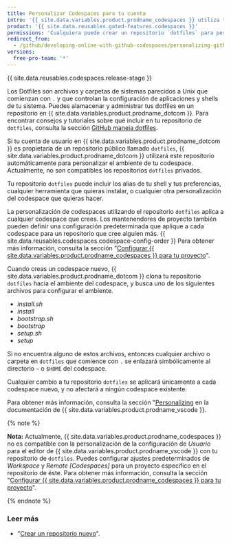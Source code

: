 ```yaml
---
title: Personalizar Codespaces para tu cuenta
intro: '{{ site.data.variables.product.prodname_codespaces }} utiliza tu repositorio de `dotfiles` en {{ site.data.variables.product.product_name }} para personalizar cualquier codespace nuevo que crees.'
product: '{{ site.data.reusables.gated-features.codespaces }}'
permissions: 'Cualquiera puede crear un repositorio `dotfiles` para personalizar {{ site.data.variables.product.prodname_codespaces }} para su cuenta de usuario.'
redirect_from:
  - /github/developing-online-with-github-codespaces/personalizing-github-codespaces-for-your-account
versions:
  free-pro-team: '*'
---
```


{{ site.data.reusables.codespaces.release-stage }}

Los Dotfiles son archivos y carpetas de sistemas parecidos a Unix que comienzan con `.` y que controlan la configuración de aplicaciones y shells de tu sistema. Puedes alamacenar y administrar tus dotfiles en un repositorio en {{ site.data.variables.product.prodname_dotcom }}. Para encontrar consejos y tutoriales sobre qué incluir en tu repositorio de `dotfiles`, consulta la sección [GitHub maneja dotfiles](https://dotfiles.github.io/).

Si tu cuenta de usuario en {{ site.data.variables.product.prodname_dotcom }} es propietaria de un repositorio público llamado `dotfiles`, {{ site.data.variables.product.prodname_dotcom }} utilizará este repositorio automáticamente para personalizar el ambiente de tu codespace. Actualmente, no son compatibles los repositorios `dotfiles` privados.

Tu repositorio `dotfiles` puede incluir los alias de tu shell y tus preferencias, cualquier herramienta que quieras instalar, o cualquier otra personalización del codespace que quieras hacer.

La personalización de codespaces utilizando el repositorio `dotfiles` aplica a cualquier codespace que crees. Los mantenendores de proyecto también pueden definir una configuración predeterminada que aplique a cada codespace para un repositorio que cree alguien más. {{ site.data.reusables.codespaces.codespace-config-order }} Para obtener más información, consulta la sección "[Configurar {{ site.data.variables.product.prodname_codespaces }} para tu proyecto](/github/developing-online-with-codespaces/configuring-codespaces-for-your-project)".

Cuando creas un codespace nuevo, {{ site.data.variables.product.prodname_dotcom }} clona tu repositorio `dotfiles` hacia el ambiente del codespace, y busca uno de los siguientes archivos para configurar el ambiente.

* _install.sh_
* _install_
* _bootstrap.sh_
* _bootstrap_
* _setup.sh_
* _setup_

Si no encuentra alguno de estos archivos, entonces cualquier archivo o carpeta en `dotfiles` que comience con `.` se enlazará simbólicamente al directorio `~` o `$HOME` del codespace.

Cualquier cambio a tu repositorio `dotfiles` se aplicará únicamente a cada codespace nuevo, y no afectará a ningún codespace existente.

Para obtener más información, consulta la sección "[Personalizing](https://docs.microsoft.com/en-us/visualstudio/online/reference/personalizing) en la documentación de {{ site.data.variables.product.prodname_vscode }}.

{% note %}

**Nota:** Actualmente, {{ site.data.variables.product.prodname_codespaces }} no es compatible con la personalización de la configuración de _Usuario_ para el editor de {{ site.data.variables.product.prodname_vscode }} con tu repositorio de `dotfiles`. Puedes configurar ajustes predeterminados de _Workspace_ y _Remote [Codespaces]_ para un proyecto específico en el repositorio de éste. Para obtener más información, consulta la sección "[Configurar {{ site.data.variables.product.prodname_codespaces }} para tu proyecto](/github/developing-online-with-codespaces/configuring-codespaces-for-your-project#creating-a-custom-codespace-configuration)".

{% endnote %}


### Leer más

* "[Crear un repositorio nuevo](/github/creating-cloning-and-archiving-repositories/creating-a-new-repository)".
